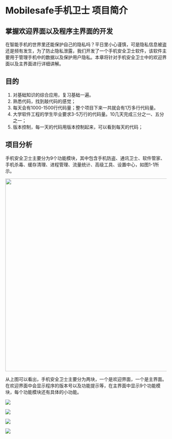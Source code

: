 # Mobilesafe手机卫士 项目简介

## 掌握欢迎界面以及程序主界面的开发

在智能手机的世界里还能保护自己的隐私吗？平日里小心谨慎，可是隐私信息被盗还是频有发生，为了防止隐私泄露，我们开发了一个手机安全卫士软件，该软件主要用于管理手机中的数据以及保护用户隐私。本章将针对手机安全卫士中的欢迎界面以及主界面进行详细讲解。

## 目的

1. 对基础知识的综合应用，复习基础一遍。
2. 熟悉代码，找到敲代码的感觉；
3. 每天会有1000-1500行代码量；整个项目下来一共就会有1万多行代码量。
4. 大学软件工程的学生毕业要求3-5万行的代码量。10几天完成三分之一、五分之一；
5. 版本控制，每一天的代码用版本控制起来，可以看到每天的代码；

## 项目分析
手机安全卫士主要分为9个功能模块，其中包含手机防盗、通讯卫士、软件管家、手机杀毒、缓存清理、进程管理、流量统计、高级工具、设置中心，如图1-1所示。

<img src="https://github.com/JackChen1999/Mobilesafe/blob/master/screenshots/%E6%89%8B%E6%9C%BA%E5%8D%AB%E5%A3%AB1.png" width="600"/>

从上图可以看出，手机安全卫士主要分为两块，一个是欢迎界面，一个是主界面。在欢迎界面中会显示程序的版本号以及功能提示等，在主界面中显示9个功能模块，每个功能模块还有具体的小功能。

![](https://github.com/JackChen1999/Mobilesafe/blob/master/screenshots/%E6%89%8B%E6%9C%BA%E5%8D%AB%E5%A3%AB2.gif)

![](https://github.com/JackChen1999/Mobilesafe/blob/master/screenshots/%E6%89%8B%E6%9C%BA%E5%8D%AB%E5%A3%AB3.gif)

![](https://github.com/JackChen1999/Mobilesafe/blob/master/screenshots/%E6%89%8B%E6%9C%BA%E5%8D%AB%E5%A3%AB4.gif)

![](https://github.com/JackChen1999/Mobilesafe/blob/master/screenshots/%E6%89%8B%E6%9C%BA%E5%8D%AB%E5%A3%AB5.gif)
